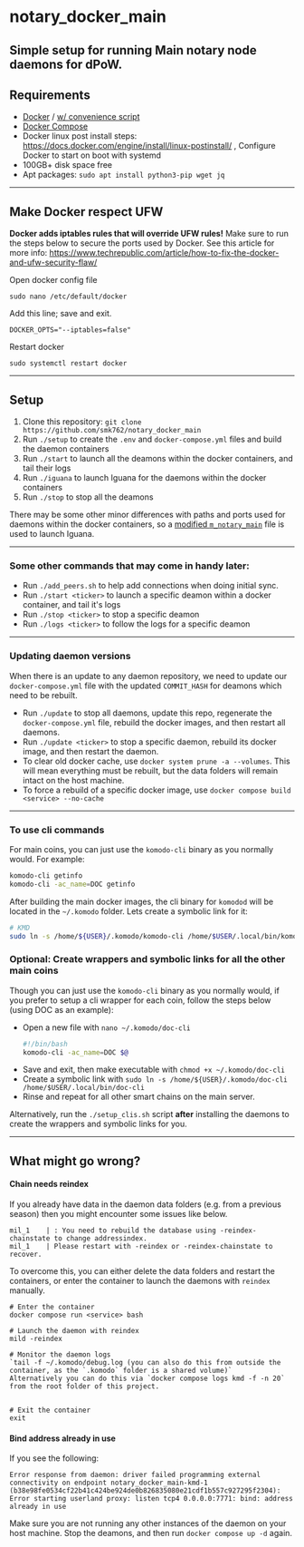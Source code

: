# notary_docker_main

Simple setup for running Main notary node daemons for dPoW.
---
## Requirements

 - [Docker](https://docs.docker.com/engine/install/ubuntu/) / [w/ convenience script](https://docs.docker.com/engine/install/ubuntu/#install-using-the-convenience-script)
 - [Docker Compose](https://docs.docker.com/compose/install/linux/#install-using-the-repository)
 - Docker linux post install steps: https://docs.docker.com/engine/install/linux-postinstall/ , Configure Docker to start on boot with systemd
 - 100GB+ disk space free
 - Apt packages: `sudo apt install python3-pip wget jq`
---
## Make Docker respect UFW

**Docker adds iptables rules that will override UFW rules!** 
Make sure to run the steps below to secure the ports used by Docker. See this article for more info: https://www.techrepublic.com/article/how-to-fix-the-docker-and-ufw-security-flaw/

Open docker config file
```
sudo nano /etc/default/docker
```

Add this line; save and exit.
```
DOCKER_OPTS="--iptables=false"
```

Restart docker
```
sudo systemctl restart docker
```
---
## Setup

1. Clone this repository: `git clone https://github.com/smk762/notary_docker_main`
2. Run `./setup` to create the `.env` and `docker-compose.yml` files and build the daemon containers
3. Run `./start` to launch all the deamons within the docker containers, and tail their logs
4. Run `./iguana` to launch Iguana for the daemons within the docker containers
5. Run `./stop` to stop all the deamons

There may be some other minor differences with paths and ports used for daemons within the docker containers, so a [modified `m_notary_main`](https://github.com/KomodoPlatform/dPoW/blob/season-seven/iguana/m_notary_main_docker) file is used to launch Iguana.

---
### Some other commands that may come in handy later:
- Run `./add_peers.sh` to help add connections when doing initial sync.
- Run `./start <ticker>` to launch a specific deamon within a docker container, and tail it's logs
- Run `./stop <ticker>` to stop a specific deamon
- Run `./logs <ticker>` to follow the logs for a specific deamon
---

### Updating daemon versions

When there is an update to any daemon repository, we need to update our `docker-compose.yml` file with the updated `COMMIT_HASH` for deamons which need to be rebuilt.
- Run `./update` to stop all daemons, update this repo, regenerate the `docker-compose.yml` file, rebuild the docker images, and then restart all daemons.
- Run `./update <ticker>` to stop a specific daemon, rebuild its docker image, and then restart the daemon.
- To clear old docker cache, use `docker system prune -a --volumes`. This will mean everything must be rebuilt, but the data folders will remain intact on the host machine.
- To force a rebuild of a specific docker image, use `docker compose build <service> --no-cache`

---
### To use cli commands

For main coins, you can just use the `komodo-cli` binary as you normally would. For example:
```bash
komodo-cli getinfo
komodo-cli -ac_name=DOC getinfo
```

After building the main docker images, the cli binary for `komodod` will be located in the `~/.komodo` folder. Lets create a symbolic link for it:
```bash
# KMD
sudo ln -s /home/${USER}/.komodo/komodo-cli /home/$USER/.local/bin/komodo-cli
```

### Optional: Create wrappers and symbolic links for all the other main coins

Though you can just use the `komodo-cli` binary as you normally would, if you prefer to setup a cli wrapper for each coin, follow the steps below (using DOC as an example):

- Open a new file with `nano ~/.komodo/doc-cli`
    ```bash
    #!/bin/bash
    komodo-cli -ac_name=DOC $@
    ```
- Save and exit, then make executable with `chmod +x ~/.komodo/doc-cli`
- Create a symbolic link with `sudo ln -s /home/${USER}/.komodo/doc-cli /home/$USER/.local/bin/doc-cli`
- Rinse and repeat for all other smart chains on the main server.

Alternatively, run the `./setup_clis.sh` script **after** installing the daemons to create the wrappers and symbolic links for you.

---
## What might go wrong?

#### Chain needs reindex

If you already have data in the daemon data folders (e.g. from a previous season) then you might encounter some issues like below.
```
mil_1    | : You need to rebuild the database using -reindex-chainstate to change addressindex.
mil_1    | Please restart with -reindex or -reindex-chainstate to recover.
```

To overcome this, you can either delete the data folders and restart the containers, or enter the container to launch the daemons with `reindex` manually.

```
# Enter the container
docker compose run <service> bash

# Launch the daemon with reindex
mild -reindex

# Monitor the daemon logs
`tail -f ~/.komodo/debug.log (you can also do this from outside the container, as the `.komodo` folder is a shared volume)`
Alternatively you can do this via `docker compose logs kmd -f -n 20` from the root folder of this project.


# Exit the container
exit
```
#### Bind address already in use

If you see the following:
```
Error response from daemon: driver failed programming external connectivity on endpoint notary_docker_main-kmd-1 (b38e98fe0534cf22b41c424be924de0b826835080e21cdf1b557c927295f2304): Error starting userland proxy: listen tcp4 0.0.0.0:7771: bind: address already in use
```

Make sure you are not running any other instances of the daemon on your host machine. Stop the deamons, and then run `docker compose up -d` again.

